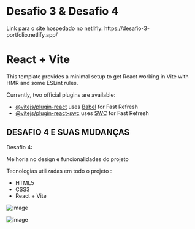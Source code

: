 <h1>Desafio 3 & Desafio 4 </h1>
Link para o site hospedado no netlifly: https://desafio-3-portfolio.netlify.app/


# React + Vite

This template provides a minimal setup to get React working in Vite with HMR and some ESLint rules.

Currently, two official plugins are available:

- [@vitejs/plugin-react](https://github.com/vitejs/vite-plugin-react/blob/main/packages/plugin-react/README.md) uses [Babel](https://babeljs.io/) for Fast Refresh
- [@vitejs/plugin-react-swc](https://github.com/vitejs/vite-plugin-react-swc) uses [SWC](https://swc.rs/) for Fast Refresh


<h2>DESAFIO 4 E SUAS MUDANÇAS</h2>

Desafio 4:

Melhoria no design e funcionalidades do projeto

Tecnologias utilizadas em todo o projeto :
  - HTML5
  - CSS3
  - React + Vite

![image](https://github.com/davimarinho01/Desafio-3/assets/148814974/d26b4536-1636-4ea7-aed5-3c107caa2b54)


![image](https://github.com/davimarinho01/Desafio-3/assets/148814974/85a0a40c-f86a-4e30-bb8f-c4ec366716ea)

